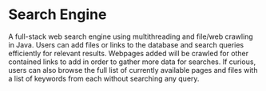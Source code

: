 Search Engine
=================================================

A full-stack web search engine using multithreading and file/web crawling in Java. Users can add files or links to the database and search queries efficiently for relevant results. Webpages added will be crawled for other contained links to add in order to gather more data for searches. If curious, users can also browse the full list of currently available pages and files with a list of keywords from each without searching any query.